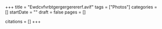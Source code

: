+++
title = "Ewdcvfvrbtgergergerererf.avif"
tags = ["Photos"]
categories = []
startDate = ""
draft = false
pages = []

citations = []
+++
